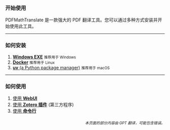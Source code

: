 ### 开始使用

PDFMathTranslate 是一款强大的 PDF 翻译工具。您可以通过多种方式安装并开始使用此工具。

---

### 如何安装

1. [**Windows EXE**](./如何安装_winexe.md) <small>推荐用于 Windows</small>
2. [**Docker**](./如何安装_docker.md) <small>推荐用于 Linux</small>
3. [**uv** (a Python package manager)](./如何安装_uv.md) <small>推荐用于 macOS</small>

---

### 如何使用

1. [使用 **WebUI**](./USAGE_webui.md)
2. [使用 **Zotero 插件**](https://github.com/guaguastandup/zotero-pdf2zh) (第三方程序)
3. [使用 **命令行**](./USAGE_commandline.md)

<div align="right"> 
<h6><small>本页面的部分内容由 GPT 翻译，可能包含错误。</small></h6>